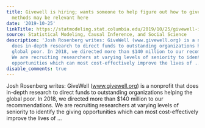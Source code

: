 ```yaml
---
title: Givewell is hiring; wants someone to help figure out how to give well; Bayesian
  methods may be relevant here
date: '2019-10-25'
linkTitle: https://statmodeling.stat.columbia.edu/2019/10/25/givewell-is-hiring-wants-someone-to-help-figure-out-how-to-give-well-bayesian-methods-may-be-relevant-here/
source: Statistical Modeling, Causal Inference, and Social Science
description: 'Josh Rosenberg writes: GiveWell (www.givewell.org) is a nonprofit that
  does in-depth research to direct funds to outstanding organizations helping the
  global poor. In 2018, we directed more than $140 million to our recommendations.
  We are recruiting researchers at varying levels of seniority to identify the giving
  opportunities which can most cost-effectively improve the lives of ...'
disable_comments: true
---
```

Josh Rosenberg writes: GiveWell (www.givewell.org) is a nonprofit that does in-depth research to direct funds to outstanding organizations helping the global poor. In 2018, we directed more than $140 million to our recommendations. We are recruiting researchers at varying levels of seniority to identify the giving opportunities which can most cost-effectively improve the lives of ...